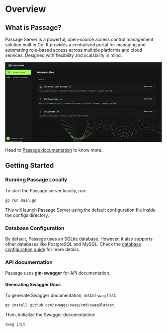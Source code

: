 # Overview

## What is Passage?
Passage Server is a powerful, open-source access control management solution built in Go. It provides a centralized portal for managing and automating role-based access across multiple platforms and cloud services. Designed with flexibility and scalability in mind.

![Passage UI](assets/passage-ui.webp)

Head to [Passage documentation](https://cto2bpublic.github.io/passage/) to know more.

## Getting Started  

### Running Passage Locally  
To start the Passage server locally, run:  

```sh
go run main.go
```

This will launch Passage Server using the default configuration file inside the configs directory.

### Database Configuration
By default, Passage uses an SQLite database. However, it also supports other databases like PostgreSQL and MySQL. Check the [database configuration guide](https://cto2bpublic.github.io/passage/configuration/Database/) for more details.


### API documentation

Passage uses **gin-swagger** for API documentation.  

#### Generating Swagger Docs  

To generate Swagger documentation, install `swag` first:  

```sh
go install github.com/swaggo/swag/cmd/swag@latest
```

Then, initialize the Swagger documentation:
```sh
swag init
```